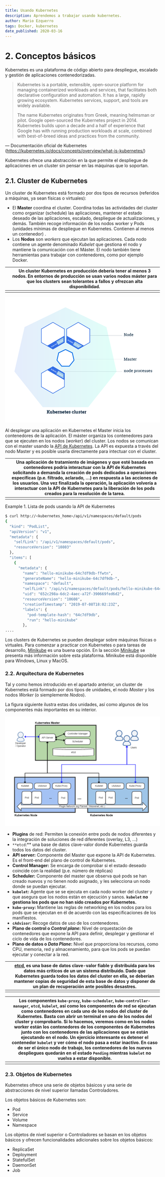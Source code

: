 ```yaml
---
title: Usando Kubernetes
description: Aprendemos a trabajar usando kubernetes.
author: Mario Ezquerro
tags: Docker, kubernetes 
date_published: 2020-03-16
---
```


#  2. Conceptos básicos

Kubernetes es una plataforma de código abierto para despliegue, escalado y gestión de aplicaciones contenedorizadas.

> Kubernetes is a portable, extensible, open-source platform for  managing containerized workloads and services, that facilitates both  declarative configuration and automation. It has a large, rapidly  growing ecosystem. Kubernetes services, support, and tools are widely  available.
>
> The name Kubernetes originates from Greek, meaning helmsman or pilot. Google open-sourced the Kubernetes project in 2014. Kubernetes builds  upon a decade and a half of experience that Google has with running  production workloads at scale, combined with best-of-breed ideas and  practices from the community.

— Documentación oficial de Kubernetes (https://kubernetes.io/docs/concepts/overview/what-is-kubernetes/)

Kubernetes ofrece una abstracción en la que permite el despliegue de  aplicaciones en un cluster sin pensar en las máquinas que lo soportan.

## 2.1. Cluster de Kubernetes

Un cluster de Kubernetes está formado por dos tipos de recursos (referidos a máquinas, ya sean físicas o virtuales):

- El **Master** coordina el cluster. Coordina todas las  actividades del cluster como organizar (schedule) las aplicaciones,  mantener el estado deseado de las aplicaciones, escalado, despliegue de  actualizaciones, y demás. También recoge información de los nodos worker y Pods (unidades mínimas de despliegue en Kubernetes. Contienen al  menos un contenedor) .
- Los **Nodos** son *workers* que ejecutan las aplicaciones. Cada nodo contiene un agente denominado *Kubelet* que gestiona el nodo y mantiene la comunicación con el Máster. El nodo  también tiene herramientas para trabajar con contenedores, como por  ejemplo Docker.

|      | Un cluster Kubernetes en producción debería tener al menos 3 nodos.  En entornos de producción se usan varios nodos máster para que los  clusters sean tolerantes a fallos y ofrezcan alta disponibilidad. |
| ---- | ------------------------------------------------------------ |
|      |                                                              |

![Cluster de kubernetes](./imagenes/kubernetes-cluster.svg)

Al desplegar una aplicación en Kubernetes el Master inicia los  contenedores de la aplicación. El máster organiza los contenedores para  que se ejecuten en los nodos (*worker*) del cluster. Los nodos se comunican con el master usando la [API de Kubernetes](https://kubernetes.io/docs/reference/generated/kubernetes-api/v1.15/#-strong-api-overview-strong-). La API es expuesta a través del nodo Master y es posible usarla directamente para intectuar con el cluster.

|      | Una aplicación de tratamiento de imágenes y que esté basada en  contenedores podría interactuar con la API de Kubernetes solicitando a  demanda la creación de pods dedicados a operaciones específicas (p.e.  filtrado, aclarado, …) en respuesta a las acciones de los usuarios. Una vez finalizada la operación, la aplicación volvería a interactuar con  la API de Kubernetes para la liberación de los pods creados para la  resolución de la tarea. |
| ---- | ------------------------------------------------------------ |
|      |                                                              |

Example 1. Lista de pods usando la API de Kubernetes

```bash
$ curl http://<kubernetes_home>/api/v1/namespaces/default/pods
{
  "kind": "PodList",
  "apiVersion": "v1",
  "metadata": {
    "selfLink": "/api/v1/namespaces/default/pods",
    "resourceVersion": "10803"
  },
  "items": [
    {
      "metadata": {
        "name": "hello-minikube-64c7df9db-ffwtn",
        "generateName": "hello-minikube-64c7df9db-",
        "namespace": "default",
        "selfLink": "/api/v1/namespaces/default/pods/hello-minikube-64c7df9db-ffwtn",
        "uid": "652c298a-6dc2-4aec-a72f-390669fed6d2",
        "resourceVersion": "10608",
        "creationTimestamp": "2019-07-08T18:02:23Z",
        "labels": {
          "pod-template-hash": "64c7df9db",
          "run": "hello-minikube"
        },
....
```

Los clusters de Kubernetes se pueden desplegar sobre máquinas físicas o virtuales. Para comenzar a practicar con Kubernetes o para tareas de  desarrollo, [Minikube](https://github.com/kubernetes/minikube) es una buena opción. En la sección [Minikube](https://ualmtorres.github.io/SeminarioKubernetes/#Minikube) se presenta más información sobre esta plataforma. Minikube está disponible para Windows, Linux y MacOS.

### 2.2. Arquitectura de Kubernetes

Tal y como hemos introducido en el apartado anterior, un cluster de Kubernetes está formado por dos tipos de unidades, el nodo *Master* y los nodos *Worker* (o siemplemente *Nodos*).

La figura siguiente ilustra estas dos unidades, así como algunos de los componentes más importantes en su interior.

![Arquitertura de kubernetes](./imagenes/kubernetes-architecture.png)

- **Plugins** de red: Permiten la conexión entre pods de nodos diferentes y la integración de soluciones de red diferentes (overlay, L3, …)
- `**etcd`:** una base de datos clave-valor donde Kubernetes guarda todos los datos del cluster.
- **API server:** Componente del Master que expone la API de Kubernetes. Es el front-end del plano de control de Kubernetes.
- **Control Manager:** Se encarga de comprobar si el estado deseado coincide con la realidad (p.e. número de réplicas)
- **Scheduler:** Componente del master que observa qué pods se han creado  nuevos y no tienen nodo asignado, y les selecciona un nodo donde se  puedan ejecutar.
- **`kubelet`:** Agente que se se ejecuta en cada nodo worker del cluster y que asegura que los nodos están en ejecución y sanos. **`kubelet` no gestiona los pods que no han sido creados por Kubernetes.**
- **`kube-proxy`:** Mantiene las reglas de networking en los  nodos para los pods que se ejecutan en él de acuerdo con las  especificaciones de los manifiestos.
- **`cAdvisor`:** Recoge datos de uso de los contenedores.
- **Plano de control o *Control plane*:** Nivel de orquestación de  contenedores que expone la API para definir, desplegar y gestionar el  ciclo de vida de los contenedores.
- **Plano de datos o *Data Plane*:** Nivel que proporciona los  recursos, como CPU, memoria, red y almacenamiento, para que los pods se  puedan ejecutar y conectar a la red.

|      | [etcd](https://etcd.io/), es una base de  datos clave-valor fiable y distribuida para los datos más críticos de un un sistema distribuido. Dado que Kubernetes guarda todos los datos del  cluster en ella, se deberían mantener copias de seguridad de esta base  de datos y disponer de un plan de recuperación ante posibles desastres. |
| ---- | ------------------------------------------------------------ |
|      |                                                              |

|      | Los componentes `kube-proxy`, `kube-scheduler`, `kube-controller-manager`, `etcd`, `kubelet`, así como los componentes de red se ejecutan como contenedores en cada  uno de los nodos del cluster de Kubernetes. Basta con abrir un terminal  en uno de los nodos del cluster y comprobarlo. Si lo hacemos, veremos  como en los nodos worker están los contenedores de los componentes de  Kubernetes junto con los contenedores de las aplicaciones que se están  ejecutando en el nodo.  Un ejercicio interesante es detener el contenedor `kubelet` y ver cómo el nodo pasa a estar inactivo. En caso de ser el único nodo  de trabajo, los contenedores de los nuevos despliegues quedarán en el  estado `Pending` mientras `kubelet` no vuelva a estar disponible. |
| ---- | ------------------------------------------------------------ |
|      |                                                              |

### 2.3. Objetos de Kubernetes

Kubernetes ofrece una serie de objetos básicos y una serie de abstracciones de nivel superior llamadas Controladores.

Los objetos básicos de Kubernetes son:

- Pod
- Service
- Volume
- Namespace

Los objetos de nivel superior o Controladores se basan en los objetos básicos y ofrecen funcionalidades adicionales sobre los objetos  básicos:

- ReplicaSet
- Deployment
- StatefulSet
- DaemonSet
- Job

 